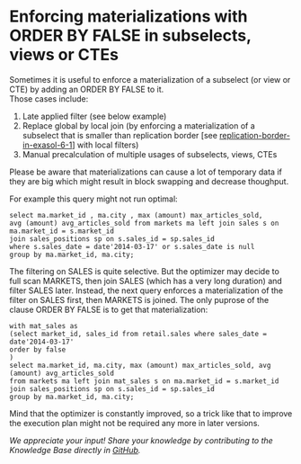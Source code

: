 # Enforcing materializations with ORDER BY FALSE in subselects, views or CTEs 
Sometimes it is useful to enforce a materialization of a subselect (or view or CTE) by adding an ORDER BY FALSE to it.  
Those cases include:

1. Late applied filter (see below example)
2. Replace global by local join (by enforcing a materialization of a subselect that is smaller than replication border [see [replication-border-in-exasol-6-1](https://community.exasol.com/t5/database-features/replication-border-in-exasol-6-1/ta-p/1727)] with local filters)
3. Manual precalculation of multiple usages of subselects, views, CTEs

Please be aware that materializations can cause a lot of temporary data if they are big which might result in block swapping and decrease thoughput.

For example this query might not run optimal:

```"code-sql"
select ma.market_id , ma.city , max (amount) max_articles_sold,
avg (amount) avg_articles_sold from markets ma left join sales s on ma.market_id = s.market_id
join sales_positions sp on s.sales_id = sp.sales_id
where s.sales_date = date'2014-03-17' or s.sales_date is null
group by ma.market_id, ma.city;
```

The filtering on SALES is quite selective. But the optimizer may decide to full scan MARKETS, then join SALES (which has a very long duration)  and filter SALES later.
Instead, the next query enforces a materialization of the filter on SALES first, then MARKETS is joined. The only puprose of the clause ORDER BY FALSE is to get that materialization:

```"code-sql"
with mat_sales as
(select market_id, sales_id from retail.sales where sales_date = date'2014-03-17'
order by false
)
select ma.market_id, ma.city, max (amount) max_articles_sold, avg (amount) avg_articles_sold
from markets ma left join mat_sales s on ma.market_id = s.market_id
join sales_positions sp on s.sales_id = sp.sales_id
group by ma.market_id, ma.city;
```

Mind that the optimizer is constantly improved, so a trick like that to improve the execution plan might not be required any more in later versions.

*We appreciate your input! Share your knowledge by contributing to the Knowledge Base directly in [GitHub](https://github.com/exasol/public-knowledgebase).* 